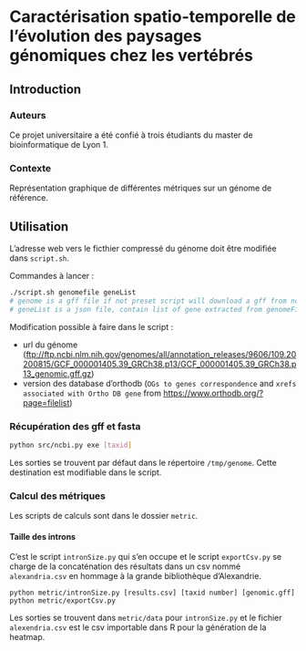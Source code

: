 # Caractérisation spatio-temporelle de l’évolution des paysages génomiques chez les vertébrés

## Introduction

### Auteurs

Ce projet universitaire a été confié à trois étudiants du master de bioinformatique de Lyon 1.

### Contexte

Représentation graphique de différentes métriques sur un génome de référence.

## Utilisation

L’adresse web vers le ficthier compressé du génome doit être modifiée dans `script.sh`.

Commandes à lancer :
```bash
./script.sh genomefile geneList
# genome is a gff file if not preset script will download a gff from ncbi
# geneList is a json file, contain list of gene extracted from genomeFile
```

Modification possible à faire dans le script :

- url du génome (ftp://ftp.ncbi.nlm.nih.gov/genomes/all/annotation_releases/9606/109.20200815/GCF_000001405.39_GRCh38.p13/GCF_000001405.39_GRCh38.p13_genomic.gff.gz)
- version des database d’orthodb (`OGs to genes correspondence` and `xrefs associated with Ortho DB gene` from https://www.orthodb.org/?page=filelist)

### Récupération des gff et fasta

```bash
python src/ncbi.py exe [taxid]
```

Les sorties se trouvent par défaut dans le répertoire `/tmp/genome`. Cette destination est modifiable dans le script.

### Calcul des métriques

Les scripts de calculs sont dans le dossier `metric`.

#### Taille des introns

C’est le script `intronSize.py` qui s’en occupe et le script `exportCsv.py` se charge de la concaténation des résultats dans un csv nommé `alexandria.csv` en hommage à la grande bibliothèque d’Alexandrie.

```shell
python metric/intronSize.py [results.csv] [taxid number] [genomic.gff]
python metric/exportCsv.py
```

Les sorties se trouvent dans `metric/data` pour `intronSize.py` et le fichier `alexendria.csv` est le csv importable dans R pour la génération de la heatmap.
